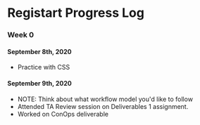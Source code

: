 # Registart Progress Log

### Week 0
#### September 8th, 2020
 - Practice with CSS

#### September 9th, 2020
 - NOTE: Think about what workflow model you'd like to follow 
 - Attended TA Review session on Deliverables 1 assignment. 
 - Worked on ConOps deliverable
